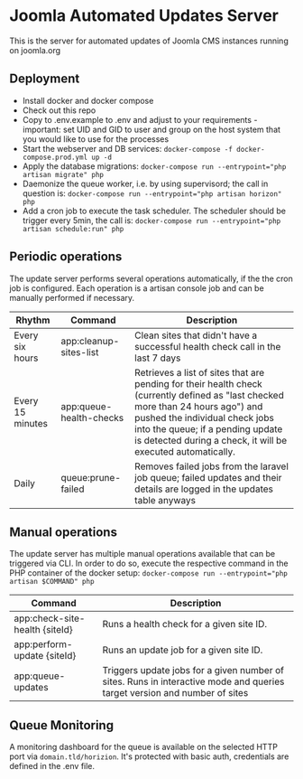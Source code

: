 # Joomla Automated Updates Server
This is the server for automated updates of Joomla CMS instances running on joomla.org

## Deployment
* Install docker and docker compose
* Check out this repo
* Copy to .env.example to .env and adjust to your requirements - important: set UID and GID to user and group on the host system that you would like to use for the processes
* Start the webserver and DB services:  `docker-compose -f docker-compose.prod.yml up -d` 
* Apply the database migrations: `docker-compose run --entrypoint="php artisan migrate" php`
* Daemonize the queue worker, i.e. by using supervisord; the call in question is: `docker-compose run --entrypoint="php artisan horizon" php`
* Add a cron job to execute the task scheduler. The scheduler should be trigger every 5min, the call is: `docker-compose run --entrypoint="php artisan schedule:run" php`

## Periodic operations
The update server performs several operations automatically, if the the cron job is configured. Each operation is a artisan console job and can be manually performed if necessary.

| Rhythm           | Command                  | Description                                                                                                                                                                                                                                                            |
|------------------|--------------------------|------------------------------------------------------------------------------------------------------------------------------------------------------------------------------------------------------------------------------------------------------------------------|
| Every six hours  | app:cleanup-sites-list   | Clean sites that didn't have a successful health check call in the last 7 days                                                                                                                                                                                         |
| Every 15 minutes | app:queue-health-checks  | Retrieves a list of sites that are pending for their health check (currently defined as "last checked more than 24 hours ago") and pushed the individual check jobs into the queue; if a pending update is detected during a check, it will be executed automatically. |
| Daily            | queue:prune-failed       | Removes failed jobs from the laravel job queue; failed updates and their details are logged in the updates table anyways                                                                                                                                               |

## Manual operations
The update server has multiple manual operations available that can be triggered via CLI. In order to do so, execute the respective command in the PHP container of the docker setup:
`docker-compose run --entrypoint="php artisan $COMMAND" php`

| Command                        | Description                                                                                                               |
|--------------------------------|---------------------------------------------------------------------------------------------------------------------------|
| app:check-site-health {siteId} | Runs a health check for a given site ID.                                                                                  |
| app:perform-update {siteId}    | Runs an update job for a given site ID.                                                                                   |
| app:queue-updates              | Triggers update jobs for a given number of sites. Runs in interactive mode and queries target version and number of sites |

## Queue Monitoring
A monitoring dashboard for the queue is available on the selected HTTP port via `domain.tld/horizion`. It's protected with basic auth, credentials are defined in the .env file.
